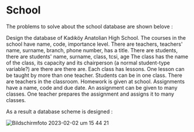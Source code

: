 # School

The problems to solve about the school database are shown belove : 

Design the database of Kadıköy Anatolian High School.
    The courses in the school have name, code, importance level.
    There are teachers, teachers' name, surname, branch, phone number, has a title.
    There are students, there are students' name, surname, class, tcsi, age
    The class has the name of the class, its capacity and its chairperson (a normal student-type
    variable?) are there are there are.
    Each class has lessons.
    One lesson can be taught by more than one teacher.
    Students can be in one class.
    There are teachers in the classroom.
    Homework is given at school. Assignments have a name, code and due date. An assignment
    can be given to many classes. One teacher prepares the assignment and assigns it to many classes.

As a result a database scheme is designed :

![Bildschirmfoto 2023-02-02 um 15 44 21](https://user-images.githubusercontent.com/120198895/216328544-07ac0c60-d27e-41df-9790-7acacc8c6a98.png)
